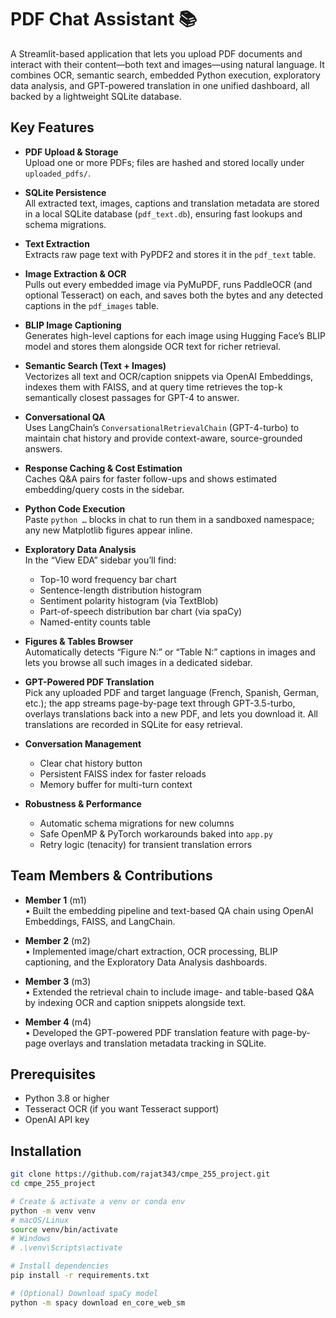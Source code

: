 # PDF Chat Assistant 📚

A Streamlit-based application that lets you upload PDF documents and interact with their content—both text and images—using natural language. It combines OCR, semantic search, embedded Python execution, exploratory data analysis, and GPT-powered translation in one unified dashboard, all backed by a lightweight SQLite database.

## Key Features

-   **PDF Upload & Storage**  
    Upload one or more PDFs; files are hashed and stored locally under `uploaded_pdfs/`.

-   **SQLite Persistence**  
    All extracted text, images, captions and translation metadata are stored in a local SQLite database (`pdf_text.db`), ensuring fast lookups and schema migrations.

-   **Text Extraction**  
    Extracts raw page text with PyPDF2 and stores it in the `pdf_text` table.

-   **Image Extraction & OCR**  
    Pulls out every embedded image via PyMuPDF, runs PaddleOCR (and optional Tesseract) on each, and saves both the bytes and any detected captions in the `pdf_images` table.

-   **BLIP Image Captioning**  
    Generates high-level captions for each image using Hugging Face’s BLIP model and stores them alongside OCR text for richer retrieval.

-   **Semantic Search (Text + Images)**  
    Vectorizes all text and OCR/caption snippets via OpenAI Embeddings, indexes them with FAISS, and at query time retrieves the top-k semantically closest passages for GPT-4 to answer.

-   **Conversational QA**  
    Uses LangChain’s `ConversationalRetrievalChain` (GPT-4-turbo) to maintain chat history and provide context-aware, source-grounded answers.

-   **Response Caching & Cost Estimation**  
    Caches Q&A pairs for faster follow-ups and shows estimated embedding/query costs in the sidebar.

-   **Python Code Execution**  
    Paste `python …` blocks in chat to run them in a sandboxed namespace; any new Matplotlib figures appear inline.

-   **Exploratory Data Analysis**  
    In the “View EDA” sidebar you’ll find:

    -   Top-10 word frequency bar chart
    -   Sentence-length distribution histogram
    -   Sentiment polarity histogram (via TextBlob)
    -   Part-of-speech distribution bar chart (via spaCy)
    -   Named-entity counts table

-   **Figures & Tables Browser**  
    Automatically detects “Figure N:” or “Table N:” captions in images and lets you browse all such images in a dedicated sidebar.

-   **GPT-Powered PDF Translation**  
    Pick any uploaded PDF and target language (French, Spanish, German, etc.); the app streams page-by-page text through GPT-3.5-turbo, overlays translations back into a new PDF, and lets you download it. All translations are recorded in SQLite for easy retrieval.

-   **Conversation Management**

    -   Clear chat history button
    -   Persistent FAISS index for faster reloads
    -   Memory buffer for multi-turn context

-   **Robustness & Performance**
    -   Automatic schema migrations for new columns
    -   Safe OpenMP & PyTorch workarounds baked into `app.py`
    -   Retry logic (tenacity) for transient translation errors

## Team Members & Contributions

-   **Member 1** (m1)  
    • Built the embedding pipeline and text-based QA chain using OpenAI Embeddings, FAISS, and LangChain.

-   **Member 2** (m2)  
    • Implemented image/chart extraction, OCR processing, BLIP captioning, and the Exploratory Data Analysis dashboards.

-   **Member 3** (m3)  
    • Extended the retrieval chain to include image- and table-based Q&A by indexing OCR and caption snippets alongside text.

-   **Member 4** (m4)  
    • Developed the GPT-powered PDF translation feature with page-by-page overlays and translation metadata tracking in SQLite.

## Prerequisites

-   Python 3.8 or higher
-   Tesseract OCR (if you want Tesseract support)
-   OpenAI API key

## Installation

```bash
git clone https://github.com/rajat343/cmpe_255_project.git
cd cmpe_255_project

# Create & activate a venv or conda env
python -m venv venv
# macOS/Linux
source venv/bin/activate
# Windows
# .\venv\Scripts\activate

# Install dependencies
pip install -r requirements.txt

# (Optional) Download spaCy model
python -m spacy download en_core_web_sm
```

